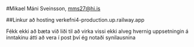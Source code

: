 #Mikael Máni Sveinsson, mms27@hi.is

##Linkur að hosting verkefni4-production.up.railway.app

Fékk ekki að bæta við liði til að virka vissi ekki alveg hvernig uppsetningin á inntakinu átti að vera í post því ég notaði synilausnina
